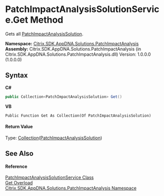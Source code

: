 # PatchImpactAnalysisSolutionService.Get Method 
 

Gets all <a href="eaff2abf-b1ac-9bf5-97f3-ad37748db96b">PatchImpactAnalysisSolution</a>.

**Namespace:**&nbsp;<a href="871ad9a2-386c-600b-6667-036c2dd65206">Citrix.SDK.AppDNA.Solutions.PatchImpactAnalysis</a><br />**Assembly:**&nbsp;Citrix.SDK.AppDNA.Solutions.PatchImpactAnalysis (in Citrix.SDK.AppDNA.Solutions.PatchImpactAnalysis.dll) Version: 1.0.0.0 (1.0.0.0)

## Syntax

**C#**
```csharp
public Collection<PatchImpactAnalysisSolution> Get()
```

**VB**
```vbnet
Public Function Get As Collection(Of PatchImpactAnalysisSolution)
```


#### Return Value
Type: <a href="http://msdn2.microsoft.com/en-us/library/ms132397" target="_blank">Collection</a>(<a href="eaff2abf-b1ac-9bf5-97f3-ad37748db96b">PatchImpactAnalysisSolution</a>)

## See Also


#### Reference
<a href="0872dee4-80bd-60f7-b836-4d6d326b023a">PatchImpactAnalysisSolutionService Class</a><br /><a href="c312b967-809e-d574-7e95-d1248f8aabf6">Get Overload</a><br /><a href="871ad9a2-386c-600b-6667-036c2dd65206">Citrix.SDK.AppDNA.Solutions.PatchImpactAnalysis Namespace</a><br />
